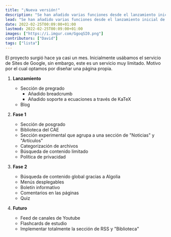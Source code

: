 ```yaml
---
title: "¡Nueva versión!"
description: "Se han añadido varias funciones desde el lanzamiento inicial de esta página, aquí una lista de ellos y los que tengo planeados añadir."
lead: "Se han añadido varias funciones desde el lanzamiento inicial de esta página, aquí una lista de ellos y también de los que tengo planeados añadir."
date: 2022-02-25T00:09:00+01:00
lastmod: 2022-02-25T00:09:00+01:00
images: ["https://i.imgur.com/GgoqSI0.png"]
contributors: ["David"]
tags: ["lista"]
---
```


El proyecto surgió hace ya casi un mes. Inicialmente usábamos el servicio de Sites de Google, sin embargo, este es un servicio muy limitado. Motivo por el cual optamos por diseñar una página propia.

1. **Lanzamiento**

    - Sección de pregrado
        - Añadido breadcrumb
        - Añadido soporte a ecuaciones a través de KaTeX
    - Blog 

2. **Fase 1**

    - Sección de posgrado
    - Biblioteca del CAE
    - Sección experimental que agrupa a una sección de "Noticias" y "Artículos"
    - Categorización de archivos
    - Búsqueda de contenido limitado
    - Política de privacidad

3. **Fase 2**

    - Búsqueda de contenido global gracias a Algolia
    - Menús desplegables
    - Boletín informativo
    - Comentarios en las páginas
    - Quiz

4. **Futuro**

    - Feed de canales de Youtube
    - Flashcards de estudio
    - Implementar totalmente la sección de RSS y "Biblioteca"
